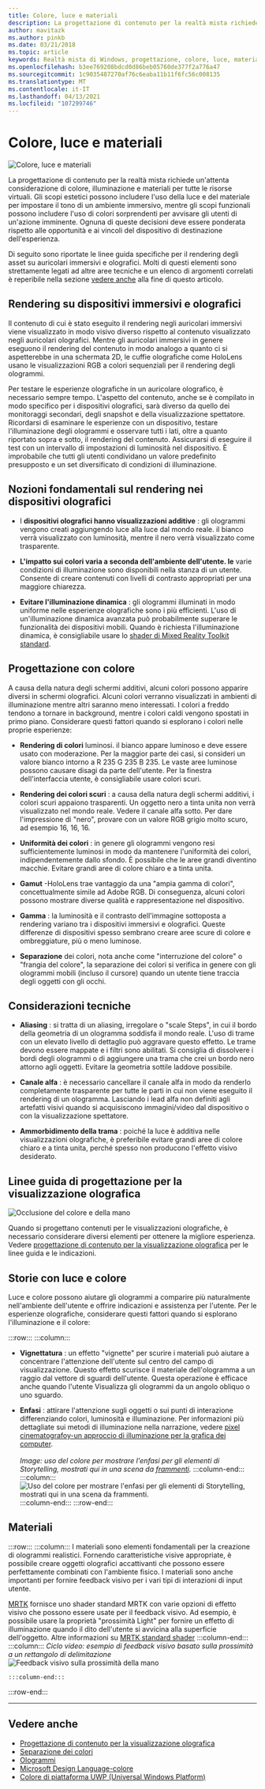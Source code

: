 ```yaml
---
title: Colore, luce e materiali
description: La progettazione di contenuto per la realtà mista richiede un'attenta considerazione di colore, illuminazione e materiali per tutti gli asset visivi.
author: mavitazk
ms.author: pinkb
ms.date: 03/21/2018
ms.topic: article
keywords: Realtà mista di Windows, progettazione, colore, luce, materiali, cuffie per realtà mista, auricolare di realtà mista, auricolare di realtà virtuale, HoloLens, MRTK, Toolkit realtà mista
ms.openlocfilehash: b3ee769208bdcd0d86beb05760de377f2a776a47
ms.sourcegitcommit: 1c9035487270af76c6eaba11b11f6fc56c008135
ms.translationtype: MT
ms.contentlocale: it-IT
ms.lasthandoff: 04/13/2021
ms.locfileid: "107299746"
---
```

# <a name="color-light-and-materials"></a>Colore, luce e materiali

![Colore, luce e materiali](images/RemoteRendering.jpg)

La progettazione di contenuto per la realtà mista richiede un'attenta considerazione di colore, illuminazione e materiali per tutte le risorse virtuali. Gli scopi estetici possono includere l'uso della luce e del materiale per impostare il tono di un ambiente immersivo, mentre gli scopi funzionali possono includere l'uso di colori sorprendenti per avvisare gli utenti di un'azione imminente. Ognuna di queste decisioni deve essere ponderata rispetto alle opportunità e ai vincoli del dispositivo di destinazione dell'esperienza.

Di seguito sono riportate le linee guida specifiche per il rendering degli asset su auricolari immersivi e olografici. Molti di questi elementi sono strettamente legati ad altre aree tecniche e un elenco di argomenti correlati è reperibile nella sezione [vedere anche](color-light-and-materials.md#see-also) alla fine di questo articolo.

## <a name="rendering-on-immersive-vs-holographic-devices"></a>Rendering su dispositivi immersivi e olografici

Il contenuto di cui è stato eseguito il rendering negli auricolari immersivi viene visualizzato in modo visivo diverso rispetto al contenuto visualizzato negli auricolari olografici. Mentre gli auricolari immersivi in genere eseguono il rendering del contenuto in modo analogo a quanto ci si aspetterebbe in una schermata 2D, le cuffie olografiche come HoloLens usano le visualizzazioni RGB a colori sequenziali per il rendering degli ologrammi.

Per testare le esperienze olografiche in un auricolare olografico, è necessario sempre tempo. L'aspetto del contenuto, anche se è compilato in modo specifico per i dispositivi olografici, sarà diverso da quello dei monitoraggi secondari, degli snapshot e della visualizzazione spettatore. Ricordarsi di esaminare le esperienze con un dispositivo, testare l'illuminazione degli ologrammi e osservare tutti i lati, oltre a quanto riportato sopra e sotto, il rendering del contenuto. Assicurarsi di eseguire il test con un intervallo di impostazioni di luminosità nel dispositivo. È improbabile che tutti gli utenti condividano un valore predefinito presupposto e un set diversificato di condizioni di illuminazione.

## <a name="fundamentals-of-rendering-on-holographic-devices"></a>Nozioni fondamentali sul rendering nei dispositivi olografici

* I **dispositivi olografici hanno visualizzazioni additive** : gli ologrammi vengono creati aggiungendo luce alla luce dal mondo reale. il bianco verrà visualizzato con luminosità, mentre il nero verrà visualizzato come trasparente.

* **L'impatto sui colori varia a seconda dell'ambiente dell'utente. le** varie condizioni di illuminazione sono disponibili nella stanza di un utente. Consente di creare contenuti con livelli di contrasto appropriati per una maggiore chiarezza.

* **Evitare l'illuminazione dinamica** : gli ologrammi illuminati in modo uniforme nelle esperienze olografiche sono i più efficienti. L'uso di un'illuminazione dinamica avanzata può probabilmente superare le funzionalità dei dispositivi mobili. Quando è richiesta l'illuminazione dinamica, è consigliabile usare lo [shader di Mixed Reality Toolkit standard](https://github.com/microsoft/MixedRealityToolkit-Unity/blob/mrtk_release/Documentation/README_MRTKStandardShader.md). 

## <a name="designing-with-color"></a>Progettazione con colore

A causa della natura degli schermi additivi, alcuni colori possono apparire diversi in schermi olografici. Alcuni colori verranno visualizzati in ambienti di illuminazione mentre altri saranno meno interessati. I colori a freddo tendono a tornare in background, mentre i colori caldi vengono spostati in primo piano. Considerare questi fattori quando si esplorano i colori nelle proprie esperienze:

* **Rendering di colori** luminosi. il bianco appare luminoso e deve essere usato con moderazione. Per la maggior parte dei casi, si consideri un valore bianco intorno a R 235 G 235 B 235. Le vaste aree luminose possono causare disagi da parte dell'utente. Per la finestra dell'interfaccia utente, è consigliabile usare colori scuri.

* **Rendering dei colori scuri** : a causa della natura degli schermi additivi, i colori scuri appaiono trasparenti. Un oggetto nero a tinta unita non verrà visualizzato nel mondo reale. Vedere il canale alfa sotto. Per dare l'impressione di "nero", provare con un valore RGB grigio molto scuro, ad esempio 16, 16, 16.

* **Uniformità dei colori** : in genere gli ologrammi vengono resi sufficientemente luminosi in modo da mantenere l'uniformità dei colori, indipendentemente dallo sfondo. È possibile che le aree grandi diventino macchie. Evitare grandi aree di colore chiaro e a tinta unita.

* **Gamut** -HoloLens trae vantaggio da una "ampia gamma di colori", concettualmente simile ad Adobe RGB. Di conseguenza, alcuni colori possono mostrare diverse qualità e rappresentazione nel dispositivo.

* **Gamma** : la luminosità e il contrasto dell'immagine sottoposta a rendering variano tra i dispositivi immersivi e olografici. Queste differenze di dispositivi spesso sembrano creare aree scure di colore e ombreggiature, più o meno luminose.

* **Separazione** dei colori, nota anche come "interruzione del colore" o "frangia del colore", la separazione dei colori si verifica in genere con gli ologrammi mobili (incluso il cursore) quando un utente tiene traccia degli oggetti con gli occhi.

## <a name="technical-considerations"></a>Considerazioni tecniche

* **Aliasing** : si tratta di un aliasing, irregolare o "scale Steps", in cui il bordo della geometria di un ologramma soddisfa il mondo reale. L'uso di trame con un elevato livello di dettaglio può aggravare questo effetto. Le trame devono essere mappate e i filtri sono abilitati. Si consiglia di dissolvere i bordi degli ologrammi o di aggiungere una trama che crei un bordo nero attorno agli oggetti. Evitare la geometria sottile laddove possibile.

* **Canale alfa** : è necessario cancellare il canale alfa in modo da renderlo completamente trasparente per tutte le parti in cui non viene eseguito il rendering di un ologramma. Lasciando i lead alfa non definiti agli artefatti visivi quando si acquisiscono immagini/video dal dispositivo o con la visualizzazione spettatore.

* **Ammorbidimento della trama** : poiché la luce è additiva nelle visualizzazioni olografiche, è preferibile evitare grandi aree di colore chiaro e a tinta unita, perché spesso non producono l'effetto visivo desiderato.

## <a name="design-guidelines-for-holographic-display"></a>Linee guida di progettazione per la visualizzazione olografica

![Occlusione del colore e della mano](images/color_handocclusion.jpg)

Quando si progettano contenuti per le visualizzazioni olografiche, è necessario considerare diversi elementi per ottenere la migliore esperienza. Vedere [progettazione di contenuto per la visualizzazione olografica](designing-content-for-holographic-display.md) per le linee guida e le indicazioni.

## <a name="storytelling-with-light-and-color"></a>Storie con luce e colore

Luce e colore possono aiutare gli ologrammi a comparire più naturalmente nell'ambiente dell'utente e offrire indicazioni e assistenza per l'utente. Per le esperienze olografiche, considerare questi fattori quando si esplorano l'illuminazione e il colore:

:::row:::
    :::column:::
* **Vignettatura** : un effetto "vignette" per scurire i materiali può aiutare a concentrare l'attenzione dell'utente sul centro del campo di visualizzazione. Questo effetto scurisce il materiale dell'ologramma a un raggio dal vettore di sguardi dell'utente. Questa operazione è efficace anche quando l'utente Visualizza gli ologrammi da un angolo obliquo o uno sguardo.

* **Enfasi** : attirare l'attenzione sugli oggetti o sui punti di interazione differenziando colori, luminosità e illuminazione. Per informazioni più dettagliate sui metodi di illuminazione nella narrazione, vedere [pixel cinematografoy-un approccio di illuminazione per la grafica dei computer](http://media.siggraph.org/education/cgsource/Archive/ConfereceCourses/S96/course30.pdf).<br>
        <br>
        *Image: uso del colore per mostrare l'enfasi per gli elementi di Storytelling, mostrati qui in una scena da [frammenti](https://www.microsoft.com/p/fragments/9nblggh5ggm8).*
    :::column-end:::
        :::column:::
        ![Uso del colore per mostrare l'enfasi per gli elementi di Storytelling, mostrati qui in una scena da frammenti.](images/640px-fragments.jpg)<br>
    :::column-end:::
:::row-end:::

## <a name="materials"></a>Materiali

:::row:::
    :::column:::
I materiali sono elementi fondamentali per la creazione di ologrammi realistici. Fornendo caratteristiche visive appropriate, è possibile creare oggetti olografici accattivanti che possono essere perfettamente combinati con l'ambiente fisico. I materiali sono anche importanti per fornire feedback visivo per i vari tipi di interazioni di input utente.  

[MRTK](https://github.com/Microsoft/MixedRealityToolkit-Unity) fornisce uno shader standard MRTK con varie opzioni di effetto visivo che possono essere usate per il feedback visivo. Ad esempio, è possibile usare la proprietà "prossimità Light" per fornire un effetto di illuminazione quando il dito dell'utente si avvicina alla superficie dell'oggetto. Altre informazioni su [MRTK standard shader](https://docs.microsoft.com/windows/mixed-reality/mrtk-unity/features/rendering/mrtk-standard-shader)
    :::column-end:::
        :::column:::
    *Ciclo video: esempio di feedback visivo basato sulla prossimità a un rettangolo di delimitazione* 
     ![ Feedback visivo sulla prossimità della mano](images/HoloLens2_Proximity.gif)

    :::column-end:::
:::row-end:::
<br>

---

## <a name="see-also"></a>Vedere anche
* [Progettazione di contenuto per la visualizzazione olografica](designing-content-for-holographic-display.md)
* [Separazione dei colori](../develop/platform-capabilities-and-apis/hologram-stability.md#color-separation)
* [Ologrammi](../discover/hologram.md)
* [Microsoft Design Language-colore](https://www.microsoft.com/design/color)
* [Colore di piattaforma UWP (Universal Windows Platform)](/windows/uwp/style/color)